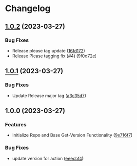 # Changelog

## [1.0.2](https://github.com/EHitchcockIAG/get-version/compare/v1.0.1...v1.0.2) (2023-03-27)


### Bug Fixes

* Release please tag update ([16fd172](https://github.com/EHitchcockIAG/get-version/commit/16fd172e314eac6a3cf4bc236c11b6776e18a594))
* Release Please tagging fix ([#4](https://github.com/EHitchcockIAG/get-version/issues/4)) ([9f0d72e](https://github.com/EHitchcockIAG/get-version/commit/9f0d72ef26969a011e16e78219b1287fa10a018e))

## [1.0.1](https://github.com/EHitchcockIAG/get-version/compare/v1.0.0...v1.0.1) (2023-03-27)


### Bug Fixes

* Update Release major tag ([a3c35d7](https://github.com/EHitchcockIAG/get-version/commit/a3c35d7340c30af2233384c41de6eec13eabf94e))

## 1.0.0 (2023-03-27)


### Features

* Initialize Repo and Base Get-Version Functionality ([9e716f7](https://github.com/EHitchcockIAG/get-version/commit/9e716f74d5b2f827b20987c3a58bf844f5b14ac4))


### Bug Fixes

* update version for action ([eeecbf4](https://github.com/EHitchcockIAG/get-version/commit/eeecbf411cb08eb10fded4e379a80609bd01b95c))
